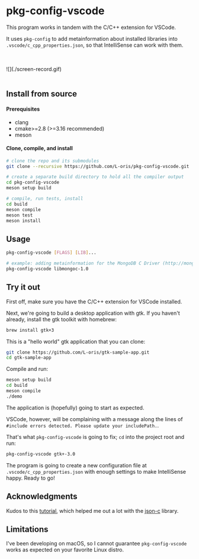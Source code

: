# pkg-config-vscode

This program works in tandem with the C/C++ extension for VSCode.

It uses `pkg-config` to add metainformation about installed libraries into `.vscode/c_cpp_properties.json`, so that IntelliSense can work with them.

<br/>
<br/>
![](./screen-record.gif)
<br/>
<br/>

## Install from source

#### Prerequisites

- clang
- cmake>=2.8 (>=3.16 recommended)
- meson

#### Clone, compile, and install

```sh
# clone the repo and its submodules
git clone --recursive https://github.com/L-oris/pkg-config-vscode.git

# create a separate build directory to hold all the compiler output
cd pkg-config-vscode
meson setup build

# compile, run tests, install
cd build
meson compile
meson test
meson install
```

## Usage

```sh
pkg-config-vscode [FLAGS] [LIB]...

# example: adding metainformation for the MongoDB C Driver (http://mongoc.org/)
pkg-config-vscode libmongoc-1.0
```

## Try it out

First off, make sure you have the C/C++ extension for VSCode installed.

Next, we're going to build a desktop application with gtk.
If you haven't already, install the gtk toolkit with homebrew:

```sh
brew install gtk+3
```

This is a "hello world" gtk application that you can clone:

```sh
git clone https://github.com/L-oris/gtk-sample-app.git
cd gtk-sample-app
```

Compile and run:

```sh
meson setup build
cd build
meson compile
./demo
```

The application is (hopefully) going to start as expected.

VSCode, however, will be complaining with a message along the lines of `#include errors detected. Please update your includePath.`.

That's what `pkg-config-vscode` is going to fix; `cd` into the project root and run:

```sh
pkg-config-vscode gtk+-3.0
```

The program is going to create a new configuration file at `.vscode/c_cpp_properties.json` with enough settings to make IntelliSense happy. Ready to go!

## Acknowledgments

Kudos to this [tutorial](https://github.com/rbtylee/tutorial-jsonc), which helped me out a lot with the [json-c](https://github.com/json-c/json-c) library.

## Limitations

I've been developing on macOS, so I cannot guarantee `pkg-config-vscode` works as expected on your favorite Linux distro.
